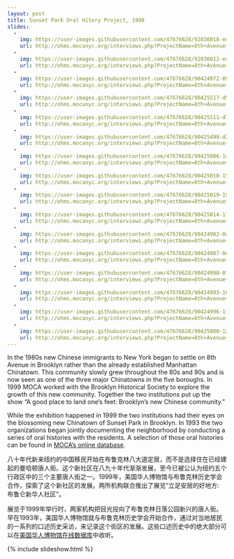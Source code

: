 ```yaml
---
layout: post
title: Sunset Park Oral Hitory Project, 1999
slides:
  -
    img: https://user-images.githubusercontent.com/47676628/92836018-eda11180-f3a9-11ea-893d-f9cd2ccf6d88.jpg
    url: http://ohms.mocanyc.org/interviews.php?ProjectName=8th+Avenue+-+Sunset+Park+Oral+History+Collection
  -
    img: https://user-images.githubusercontent.com/47676628/92836012-ec6fe480-f3a9-11ea-903f-423c8f074327.jpg
    url: http://ohms.mocanyc.org/interviews.php?ProjectName=8th+Avenue+-+Sunset+Park+Oral+History+Collection
  -
    img: https://user-images.githubusercontent.com/47676628/90424972-09f0ad80-e08d-11ea-974d-ab2d1b3ae034.jpg
    url: http://ohms.mocanyc.org/interviews.php?ProjectName=8th+Avenue+-+Sunset+Park+Oral+History+Collection
  -
    img: https://user-images.githubusercontent.com/47676628/90425517-d9f5da00-e08d-11ea-9dac-04f022744eb6.jpg
    url: http://ohms.mocanyc.org/interviews.php?ProjectName=8th+Avenue+-+Sunset+Park+Oral+History+Collection
  -
    img: https://user-images.githubusercontent.com/47676628/90425511-d7938000-e08d-11ea-91c6-d0dea0942471.jpg
    url: http://ohms.mocanyc.org/interviews.php?ProjectName=8th+Avenue+-+Sunset+Park+Oral+History+Collection
  -
    img: https://user-images.githubusercontent.com/47676628/90425499-d2cecc00-e08d-11ea-8ed8-cbe74382f126.jpg
    url: http://ohms.mocanyc.org/interviews.php?ProjectName=8th+Avenue+-+Sunset+Park+Oral+History+Collection
  -
    img: https://user-images.githubusercontent.com/47676628/90425006-1412ac00-e08d-11ea-83fe-c30184dfa4d2.jpg
    url: http://ohms.mocanyc.org/interviews.php?ProjectName=8th+Avenue+-+Sunset+Park+Oral+History+Collection
  -
    img: https://user-images.githubusercontent.com/47676628/90425010-15dc6f80-e08d-11ea-813b-017ae97c2db6.jpg
    url: http://ohms.mocanyc.org/interviews.php?ProjectName=8th+Avenue+-+Sunset+Park+Oral+History+Collection
  -
    img: https://user-images.githubusercontent.com/47676628/90425019-196ff680-e08d-11ea-94bc-18a8dfca690d.jpg
    url: http://ohms.mocanyc.org/interviews.php?ProjectName=8th+Avenue+-+Sunset+Park+Oral+History+Collection
  -
    img: https://user-images.githubusercontent.com/47676628/90425014-170d9c80-e08d-11ea-8258-8fc374100222.jpg
    url: http://ohms.mocanyc.org/interviews.php?ProjectName=8th+Avenue+-+Sunset+Park+Oral+History+Collection
  -
    img: https://user-images.githubusercontent.com/47676628/90424982-0c530780-e08d-11ea-86f3-f3ea1f406a91.jpg
    url: http://ohms.mocanyc.org/interviews.php?ProjectName=8th+Avenue+-+Sunset+Park+Oral+History+Collection
  -
    img: https://user-images.githubusercontent.com/47676628/90424987-0e1ccb00-e08d-11ea-8b44-c660b621eb46.jpg
    url: http://ohms.mocanyc.org/interviews.php?ProjectName=8th+Avenue+-+Sunset+Park+Oral+History+Collection
  -
    img: https://user-images.githubusercontent.com/47676628/90424990-0f4df800-e08d-11ea-984c-655af6fd2c1a.jpg
    url: http://ohms.mocanyc.org/interviews.php?ProjectName=8th+Avenue+-+Sunset+Park+Oral+History+Collection
  -
    img: https://user-images.githubusercontent.com/47676628/90424993-107f2500-e08d-11ea-9ff0-cd1b42c77dea.jpg
    url: http://ohms.mocanyc.org/interviews.php?ProjectName=8th+Avenue+-+Sunset+Park+Oral+History+Collection
  -
    img: https://user-images.githubusercontent.com/47676628/90424996-11b05200-e08d-11ea-8bc1-e127b7cfc38d.jpg
    url: http://ohms.mocanyc.org/interviews.php?ProjectName=8th+Avenue+-+Sunset+Park+Oral+History+Collection
  -
    img: https://user-images.githubusercontent.com/47676628/90425000-12e17f00-e08d-11ea-9de3-91e98dff834e.jpg
    url: http://ohms.mocanyc.org/interviews.php?ProjectName=8th+Avenue+-+Sunset+Park+Oral+History+Collection
---
```


In the 1980s new Chinese immigrants to New York began to settle on 8th Avenue in Brooklyn rather than the already established Manhattan Chinatown.  This community slowly grew throughout the 80s and 90s and is now seen as one of the three major Chinatowns in the five boroughs.  In 1999 MOCA worked with the Brooklyn Historical Society to explore the growth of this new community.  Together the two institutions put up the show “A good place to land one’s feet: Brooklyn’s new Chinese community.”  

While the exhibition happened in 1999 the two institutions had their eyes on the blossoming new Chinatown of Sunset Park in Brooklyn.  In 1993 the two organizations began jointly documenting the neighborhood by conducting a series of oral histories with the residents.  A selection of those oral histories can be found in [MOCA’s online database](http://ohms.mocanyc.org/interviews.php?ProjectName=8th+Avenue+-+Sunset+Park+Oral+History+Collection).

八十年代新来纽约的中国移民开始在布鲁克林八大道定居，而不是选择住在已经建起的曼哈顿唐人街。这个新社区在八九十年代渐渐发展，至今已被公认为纽约五个行政区中的三个主要唐人街之一。1999年，美国华人博物馆与布鲁克林历史学会合作，探索了这个新社区的发展。两所机构联合推出了展览“立足安居的好地方: 布鲁仑新华人社区”。

展览于1999年举行时，两家机构把目光投向了布鲁克林日落公园新兴的唐人街。早在1993年，美国华人博物馆就与布鲁克林历史学会开始合作，通过对当地居民的一系列的口述历史采访，来记录这个街区的发展。这些口述历史中的绝大部分可以在[美国华人博物馆在线数据库](http://ohms.mocanyc.org/interviews.php?ProjectName=8th+Avenue+-+Sunset+Park+Oral+History+Collection)中收听。

{% include slideshow.html %}
